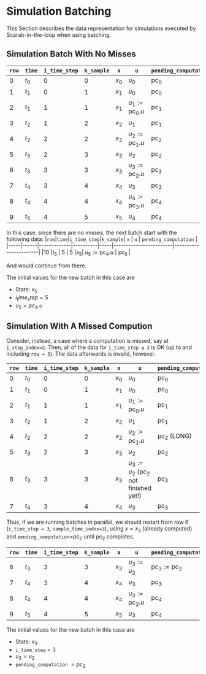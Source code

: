 

# Simulation Batching
This Section describes the data representation for simulations executed by Scarab-in-the-loop when using batching. 

## Simulation Batch With No Misses

<!-- We use two arrays* of data to store the information. It is useful to have complete data that has a row for time  -->
|`row`|`time`|`i_time_step`|`k_sample`| `x` | `u`                    | `pending_computation` |
|-----|------|-------------|----------|-----|------------------------|-----------------------|
| $0$ |$t_0$ | $0$         | $0$      |$x_0$| $u_0$                  |   $\text{pc}_0$       |
| $1$ |$t_1$ | $0$         | $1$      |$x_1$| $u_0$                  |   $\text{pc}_0$       |
| $2$ |$t_1$ | $1$         | $1$      |$x_1$| $u_1 := \text{pc}_0.u$ |   $\text{pc}_1$       |
| $3$ |$t_2$ | $1$         | $2$      |$x_2$| $u_1$                  |   $\text{pc}_1$       |
| $4$ |$t_2$ | $2$         | $2$      |$x_2$| $u_2 := \text{pc}_1.u$ |   $\text{pc}_2$       |
| $5$ |$t_3$ | $2$         | $3$      |$x_3$| $u_2$                  |   $\text{pc}_2$       |
| $6$ |$t_3$ | $3$         | $3$      |$x_3$| $u_3 := \text{pc}_2.u$ |   $\text{pc}_3$       |
| $7$ |$t_4$ | $3$         | $4$      |$x_4$| $u_3$                  |   $\text{pc}_3$       |
| $8$ |$t_4$ | $4$         | $4$      |$x_4$| $u_4 := \text{pc}_3.u$ |   $\text{pc}_4$       |
| $9$ |$t_5$ | $4$         | $5$      |$x_5$| $u_4$                  |   $\text{pc}_4$       |

In this case, since there are no misses, the next batch start with the following data:
|`row`|`time`|`i_time_step`|`k_sample`| `x` | `u`                    | `pending_computation` |
|-----|------|-------------|----------|-----|------------------------|-----------------------|
|$10$ |$t_5$ | $5$         | $5$      |$x_5$| $u_5 := \text{pc}_4.u$ |   $\text{pc}_5$       |

And would continue from there.

The initial values for the new batch in this case are 

- State: $x_5$
- $i_time_step = 5$
- $u_5 = pc_4.u$

## Simulation With A Missed Compution

Consider, instead, a case where a computation is missed, say at `i_step_index=2`.
Then, all of the data for  `i_time_step ≤ 2` is OK (up to and including `row = 5`). 
The data afterwards is invalid, however.

|`row`|`time`|`i_time_step`|`k_sample`| `x` | `u`                                                         |`pending_computation`  |
|-----|------|-------------|----------|-----|-------------------------------------------------------------|-----------------------|
| $0$ |$t_0$ | $0$         | $0$      |$x_0$| $u_0$                                                       |  $\text{pc}_0$        |
| $1$ |$t_1$ | $0$         | $1$      |$x_1$| $u_0$                                                       |  $\text{pc}_0$        |
| $2$ |$t_1$ | $1$         | $1$      |$x_1$| $u_1 := \text{pc}_0.u$                                      |  $\text{pc}_1$        |
| $3$ |$t_2$ | $1$         | $2$      |$x_2$| $u_1$                                                       |  $\text{pc}_1$        |
| $4$ |$t_2$ | $2$         | $2$      |$x_2$| $u_2 := \text{pc}_1.u$                                      |  $\text{pc}_2$ (LONG) |
| $5$ |$t_3$ | $2$         | $3$      |$x_3$| $u_2$                                                       |  $\text{pc}_2$        |
| $6$ |$t_3$ | $3$         | $3$      |$x_3$| $u_3 := u_2$  ($\text{pc}_2$ not finished yet!)             |  $\text{pc}_3$        |
| $7$ |$t_4$ | $3$         | $4$      |$x_4$| $u_3$                                                       |  $\text{pc}_3$        |

Thus, if we are running batches in parallel, we should restart from row 6 (`i_time_step = 3`, `sample_time_index=3`), using $x = x_3$ (already computed) and `pending_computation`=$\text{pc}_2$ until $\text{pc}_2$ completes.

|`row`|`time`|`i_time_step`|`k_sample`| `x` | `u`                                 |`pending_computation`                 |
|-----|------|-------------|----------|-----|-------------------------------------|--------------------------------------|
| $6$ |$t_3$ | $3$         | $3$      |$x_3$| $u_3 := u_2$                        |  $\text{pc}_3 := \text{pc}_2$        |
| $7$ |$t_4$ | $3$         | $4$      |$x_4$| $u_3$                               |  $\text{pc}_3$                       |
| $8$ |$t_4$ | $4$         | $4$      |$x_4$| $u_3 := \text{pc}_2.u$              |  $\text{pc}_4$                       |
| $9$ |$t_5$ | $4$         | $5$      |$x_5$| $u_3$                               |  $\text{pc}_4$                       |

The initial values for the new batch in this case are 

- State: $x_3$
- `i_time_step` = 3
- $u_3 = u_2$
- `pending_computation` $= pc_2$

<!-- 

|`row`|`time`|`i_time_step`|`k_sample`| `x` | `u`                    | `pending_computation` |
|-----|------|-------------|----------|-----|------------------------|-----------------------|
| $0$ |$t_0$ | $0$         | $0$      |$x_0$| $u_0$                  |   $\text{pc}_0$       |
| $1$ |$t_1$ | $0$         | $1$      |$x_1$| $u_0$                  |   $\text{pc}_0$       |
| $2$ |$t_1$ | $1$         | $1$      |$x_1$| $u_1 := \text{pc}_0.u$ |   $\text{pc}_1$       |
| $3$ |$t_2$ | $1$         | $2$      |$x_2$| $u_1$                  |   $\text{pc}_1$       |
| $4$ |$t_2$ | $2$         | $2$      |$x_2$| $u_2 := \text{pc}_1.u$ |   $\text{pc}_2$ (MISS)|
| $5$ |$t_3$ | $2$         | $3$      |$x_3$| $u_2$                  |   $\text{pc}_2$       |
| $6$ |$t_3$ | $3$         | $3$      |$x_3$| $u_3 := u_2$           |   $\text{pc}_2$       |
| $7$ |$t_4$ | $3$         | $4$      |$x_4$| $u_3$                  |   $\text{pc}_2$       | -->




<!-- 
| `time_step` | `t_start` | `t_end` | `pending_computation` |
|-------------|-----------|---------|-----------------------|
| 0           |   $t_0$   |  $t_1$  |   $\text{pc}_0$       |
| 1           |   $t_1$   |  $t_2$  |   $\text{pc}_1$       |
| 2           |   $t_2$   |  $t_3$  |   $\text{pc}_2$       |
| 3           |   $t_3$   |  $t_4$  |   $\text{pc}_3$       |
| 4           |   $t_4$   |  $t_5$  |   $\text{pc}_4$       |


The
|`row_index`|`time`|`time_step`|`sample_time_index`| `x` | `u`   |
|-----------|------|-----------|-------------------|-----|-------|
| $4$       |$t_2$ | $2$       | $2$               |$x_2$| $u_2$ |
| $5$       |$t_3$ | $2$       | $3$               |$x_3$| $u_2$ |
| $6$       |$t_3$ | $3$       | $3$               |$x_3$| $u_3$ |
| $7$       |$t_4$ | $3$       | $4$               |$x_4$| $u_3$ | |
| $8$       |$t_4$ | $4$       | $4$               |$x_4$| $u_4$ |
| $9$       |$t_5$ | $4$       | $5$               |$x_5$| $u_4$ |

*We don't actually use a single array to store all of this data, but thinking of it as a single array is useful for keeping track of how the data is indexed. -->